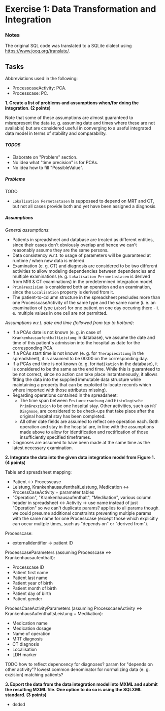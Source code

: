 # Exercise 1: Data Transformation and Integration

### Notes
The original SQL code was translated to a SQLite dialect using https://www.jooq.org/translate/.

## Tasks

Abbreviations used in the following:
* ProcesscaseActivity: PCA.
* Processcase: PC.

**1. Create a list of problems and assumptions when/for doing the integration. (2 points)**

Note that some of these assumptions are almost guaranteed to misrepresent the data (e. g. assuming date and times where 
these are not available) but are considered useful in converging to a useful integrated data model in terms of stability 
and comparability.

##### TODOS

* Elaborate on "Problem" section.
* No idea what "time precision" is for PCAs.
* No idea how to fill "PossibleValue".

##### Problems

TODO

* `Lokalisation Fermetastasen` is supposeed to depend on MRT and CT, but not all cases provide both and yet have been 
assigned a diagnosis.

##### Assumptions

_General assumptions_:
* Patients in spreadsheet and database are treated as different entities, since their cases don't obviously overlap and 
hence we can't reasonably assume they are the same persons.
* Data consistency w.r.t. to usage of parameters will be guaranteed at runtime / when new data is entered.
* Examination (e. g. CT) and diagnosis are considered to be two different activities to allow modeling dependencies 
between dependencies and multiple examinations (e. g. `Lokalisation Fernmetastasen` is derived from  MRI & CT 
examinations) in the predetermined integration model.
* `Primärexzision` is considered both an operation and an examination, since the `Localisation` property is derived from 
it.
* The patient-to-column structure in the spreadsheet precludes more than one ProcesscaseActivity of the same type and 
the same name (i. e. an examination of type `Labor`) for one patient on one day occuring there - i. e. multiple values 
in one cell are not permitted.

_Assumptions w.r.t. date and time (followed from top to bottom)_:  
* If a PCAs date is not known (e. g. in case of `KrankenhausaufenthaltLeistung` in database), we assume the date and 
time of this patient's admission into the hospital as date for the corresponding PCA.
* If a PCAs start time is not known (e. g. for `Therapiesitzung` in the spreadsheet), it 
is assumed to be 00:00 on the corresponding day.
* If a PCAs end time is not known (e. g. for `Medikation` in the database), it is considered to be the same as the end time. While this is guaranteed to be not 
correct, since no action can take place instantaneously, it allows fitting the data into the supplied immutable data 
structure while maintaining a property that can be exploited to locate records which where imported with those 
attributes missing). 
* Regarding operations contained in the spreadsheet: 
  * The time span between `Erstuntersuchung` and `Histologische Primärexzision` to be one hospital stay. Other 
  activities, such as `MRT Diagnose`, are considered to be check-ups that take place after the original hospital stay 
  has been completed.
  * All other date fields are assumed to reflect one operation each. Both operation and stay in the hospital are, in 
  line with the assumptions made above to allow for identification and rectification of those insufficiently specified 
  timeframes. 
* Diagnoses are assumed to have been made at the same time as the latest necessary examination.

**2. Integrate the data into the given data integration model from Figure 1. (4 points)**  

Table and spreadsheet mapping:
* Patient <-> Processcase
* Leistung, KrankenhausaufenthaltLeistung, Medication <-> ProcessCaseActivity + parameter tables
* "Operation", "Krankenhausaufenthalt", "Medikation", various column header in spreadsheet <-> Activity
-> use name instead of just "Operation" so we can't duplicate params? applies to all params though. we could presume 
additional constraints preventing multiple params with the same name for one Processcase (except those which explicitly 
can occur multple times, such as "depends on" or "derived from").

Processcase:
* externalidentifier -> patient ID

ProcesscaseParameters (assuming Processcase <-> Krankenhausaufenthalt):
* Processcase ID
* Patient first name
* Patient last name
* Patient year of birth
* Patient month of birth
* Patient day of birth 
* Patient gender


ProcessCaseActivityParameters (assuming ProcesscaseActivity <-> KrankenhausAufenthaltsLeistung + Medikation):
* Medication name
* Medication dosage
* Name of operation
* MRT diagnosis
* CT diagnosis
* Localisation
* LDH marker

TODO how to reflect depencency for diagnoses? param for "depends on other activity"?
lowest common denominator for normalizing data (e. g. exzision)
matching patients?

**3. Export the data from the data integration model into MXML and submit the resulting MXML file.
One option to do so is using the SQLXML standard. (3 points)**  
* dsdsd